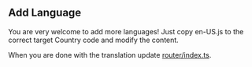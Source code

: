 ## Add Language

You are very welcome to add more languages! Just copy en-US.js to the correct target Country code and modify the content.

When you are done with the translation update [router/index.ts](../router/index.ts).
